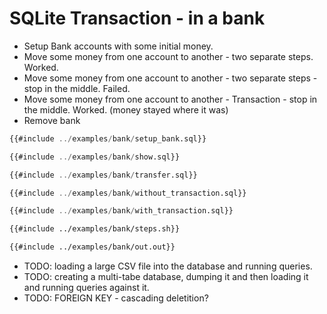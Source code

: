 # SQLite Transaction - in a bank

* Setup Bank accounts with some initial money.
* Move some money from one account to another - two separate steps. Worked.
* Move some money from one account to another - two separate steps - stop in the middle. Failed.
* Move some money from one account to another - Transaction - stop in the middle. Worked. (money stayed where it was)
* Remove bank

```sql
{{#include ../examples/bank/setup_bank.sql}}
```

```sql
{{#include ../examples/bank/show.sql}}
```

```sql
{{#include ../examples/bank/transfer.sql}}
```

```sql
{{#include ../examples/bank/without_transaction.sql}}
```


```sql
{{#include ../examples/bank/with_transaction.sql}}
```

```sh
{{#include ../examples/bank/steps.sh}}
```


```txt
{{#include ../examples/bank/out.out}}
```


* TODO: loading a large CSV file into the database and running queries.
* TODO: creating a multi-tabe database, dumping it and then loading it and running queries against it.
* TODO: FOREIGN KEY - cascading deletition?


